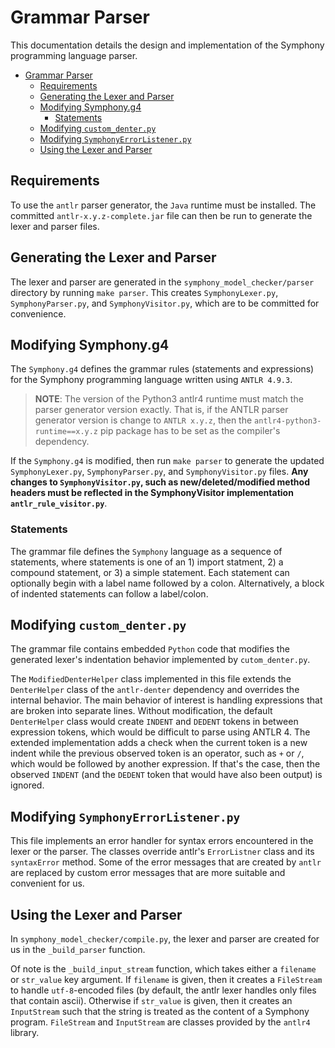 # Grammar Parser

This documentation details the design and implementation of the Symphony programming language parser.

- [Grammar Parser](#grammar-parser)
  - [Requirements](#requirements)
  - [Generating the Lexer and Parser](#generating-the-lexer-and-parser)
  - [Modifying Symphony.g4](#modifying-symphonyg4)
    - [Statements](#statements)
  - [Modifying `custom_denter.py`](#modifying-custom_denterpy)
  - [Modifying `SymphonyErrorListener.py`](#modifying-symphonyerrorlistenerpy)
  - [Using the Lexer and Parser](#using-the-lexer-and-parser)

## Requirements

To use the `antlr` parser generator, the `Java` runtime must be installed. The committed `antlr-x.y.z-complete.jar` file can then be run to generate the lexer and parser files.

## Generating the Lexer and Parser
The lexer and parser are generated in the `symphony_model_checker/parser` directory by running `make parser`. This creates `SymphonyLexer.py`, `SymphonyParser.py`, and `SymphonyVisitor.py`, which are to be committed for convenience.

## Modifying Symphony.g4

The `Symphony.g4` defines the grammar rules (statements and expressions) for the Symphony programming language written using `ANTLR 4.9.3`.

> **NOTE**: The version of the Python3 antlr4 runtime must match
the parser generator version exactly. That is, if the ANTLR parser generator version is change 
to `ANTLR x.y.z`, then the `antlr4-python3-runtime==x.y.z` pip package has to be set as the
compiler's dependency.

If the `Symphony.g4` is modified, then run `make parser` to generate the updated `SymphonyLexer.py`,
`SymphonyParser.py`, and `SymphonyVisitor.py` files. **Any changes to `SymphonyVisitor.py`, such as new/deleted/modified method headers must be reflected in the SymphonyVisitor implementation `antlr_rule_visitor.py`**.

### Statements

The grammar file defines the `Symphony` language as a sequence of statements, where statements is one of an 1) import statment, 2) a compound statement, or 3) a simple statement. Each statement can optionally begin with a label name followed by a colon. Alternatively, a block of indented statements can follow a label/colon.

## Modifying `custom_denter.py`
The grammar file contains embedded `Python` code that modifies the generated lexer's indentation behavior implemented by `cutom_denter.py`.

The `ModifiedDenterHelper` class implemented in this file extends the `DenterHelper` class of the
`antlr-denter` dependency and overrides the internal behavior. The main behavior of interest is handling
expressions that are broken into separate lines. Without modification, the default `DenterHelper` class would create `INDENT` and `DEDENT` tokens in between expression tokens, which would be difficult to parse using ANTLR 4. The extended implementation adds a check when the current token is a new indent while the previous observed token is an operator, such as `+` or `/`, which would be followed by another expression. If that's the case, then the observed `INDENT` (and the `DEDENT` token that would have also been output) is ignored.

## Modifying `SymphonyErrorListener.py`

This file implements an error handler for syntax errors encountered in the lexer or the parser. The classes override antlr's `ErrorListner` class and its `syntaxError` method. Some of the error messages that are created by `antlr` are replaced by custom error messages that are more suitable and convenient for us.

## Using the Lexer and Parser

In `symphony_model_checker/compile.py`, the lexer and parser are created for us in the `_build_parser` function.

Of note is the `_build_input_stream` function, which takes either a `filename` or `str_value` key argument. If `filename` is given, then it creates a `FileStream` to handle `utf-8`-encoded files (by default, the antlr lexer handles only files that contain ascii). Otherwise if `str_value` is given, then it creates an `InputStream` such that the string is treated as the content of a Symphony program. `FileStream` and `InputStream` are classes provided by the `antlr4` library.
